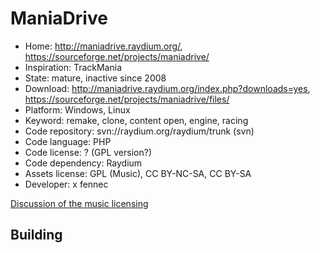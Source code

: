 # ManiaDrive

- Home: http://maniadrive.raydium.org/, https://sourceforge.net/projects/maniadrive/
- Inspiration: TrackMania
- State: mature, inactive since 2008
- Download: http://maniadrive.raydium.org/index.php?downloads=yes, https://sourceforge.net/projects/maniadrive/files/
- Platform: Windows, Linux
- Keyword: remake, clone, content open, engine, racing
- Code repository: svn://raydium.org/raydium/trunk (svn)
- Code language: PHP
- Code license: ? (GPL version?)
- Code dependency: Raydium
- Assets license: GPL (Music), CC BY-NC-SA, CC BY-SA
- Developer: x fennec

[Discussion of the music licensing](https://memak.raydium.org/viewtopic.php?p=5216&sid=6ccfed9175e1d0892554bb2d2d79ab9c)

## Building
